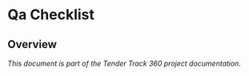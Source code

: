 # Qa Checklist

## Overview

*This document is part of the Tender Track 360 project documentation.*
